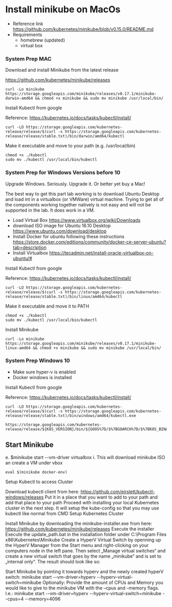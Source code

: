 # Install minikube on MacOs
* Reference linkhttps://github.com/kubernetes/minikube/blob/v0.15.0/README.md* Requirements	* homebrew (updated)	* virtual box### System Prep MAC
Download and install Minikube from the latest release

https://github.com/kubernetes/minikube/releases

```
curl -Lo minikube https://storage.googleapis.com/minikube/releases/v0.17.1/minikube-darwin-amd64 && chmod +x minikube && sudo mv minikube /usr/local/bin/
```
Install Kubectl from googleReference:  https://kubernetes.io/docs/tasks/kubectl/install/

```
curl -LO https://storage.googleapis.com/kubernetes-release/release/$(curl -s https://storage.googleapis.com/kubernetes-release/release/stable.txt)/bin/darwin/amd64/kubectl```Make it executable and move to your path (e.g. /usr/local/bin) ```
chmod +x ./kubectl
sudo mv ./kubectl /usr/local/bin/kubectl ```### System Prep for Windows Versions before 10
Upgrade Windows. Seriously. Upgrade it. Or better yet buy a Mac!

The best way to get this part lab working is to download Ubuntu Desktop and load int in a virtualbox (or VMWare) virtual machine. Trying to get all of the components working together natively is not easy and will not be supported in the lab. It does work in a VM. 

* Load Virtual Box https://www.virtualbox.org/wiki/Downloads
* download ISO image for Ubuntu 16.10 Desktop https://www.ubuntu.com/download/desktop
* Install Docker for ubuntu following these instructions https://store.docker.com/editions/community/docker-ce-server-ubuntu?tab=description
* Install Virtualbox https://tecadmin.net/install-oracle-virtualbox-on-ubuntu/#

Install Kubectl from googleReference:  https://kubernetes.io/docs/tasks/kubectl/install/

```
curl -LO https://storage.googleapis.com/kubernetes-release/release/$(curl -s https://storage.googleapis.com/kubernetes-release/release/stable.txt)/bin/linux/amd64/kubectl```Make it executable and move it to PATH

```
chmod +x ./kubectl
sudo mv ./kubectl /usr/local/bin/kubectl
```Install Minikube```curl -Lo minikube https://storage.googleapis.com/minikube/releases/v0.17.1/minikube-linux-amd64 && chmod +x minikube && sudo mv minikube /usr/local/bin/
```

 ### System Prep Windows 10* Make sure hyper-v is enabled
* Docker windows is installedInstall Kubectl from googleReference:  https://kubernetes.io/docs/tasks/kubectl/install/

```
curl -LO https://storage.googleapis.com/kubernetes-release/release/$(curl -s https://storage.googleapis.com/kubernetes-release/release/stable.txt)/bin/windows/amd64/kubectl.exe``````https://storage.googleapis.com/kubernetes-release/release/${K8S_VERSION}/bin/${GOOS%7D/$%7BGOARCH%7D/$%7BK8S_BINARY%7D
```
## Start Minikubee.	$minikube start --vm-driver virtualboxi.	This will download minikube ISO an create a VM under vbox```eval $(minikube docker-env)
```

Setup Kubectl to access Cluster

Download kubectl client from here: https://github.com/eirslett/kubectl-windows/releases
Put it in a place that you want to add to your path and add that place to your path
Proceed with installing your local Kubernetes cluster in the next step. It will setup the kube-config so that you may use kubectl like normal from CMD
Setup Kubernetes Cluster

Install Minikube by downloading the minikube-installer.exe from here: https://github.com/kubernetes/minikube/releases
Execute the installer
Execute the update_path.bat in the installation folder under C:\Program Files x86\Kubernetes\Minikube
Create a HyperV Virtual Switch by openning up the HyperV Manager from the Start menu and right-clicking on your computers node in the left pane. Then select „Manage virtual switches“ and create a new virtual switch that goes by the name „minikube“ and is set to „internal only“. The result should look like so:

Start Minikube by pointing it towards hyperv and the newly created hyperV switch: minikube start --vm-driver=hyperv --hyperv-virtual-switch=minikube
Optionally: Provide the amount of CPUs and Memory you would like to give to the minikube VM with the –cpus and –memory flags. I.e.: minikube start --vm-driver=hyperv --hyperv-virtual-switch=minikube --cpus=4 --memory=4096